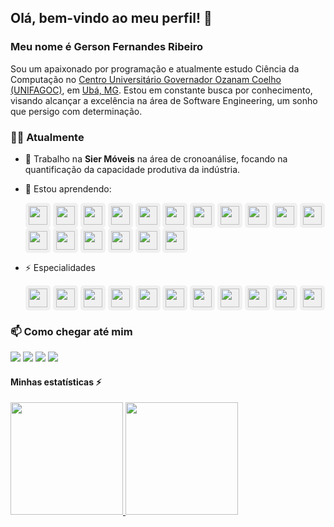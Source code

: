 ## Olá, bem-vindo ao meu perfil! 👋

### Meu nome é Gerson Fernandes Ribeiro

Sou um apaixonado por programação e atualmente estudo Ciência da Computação no [Centro Universitário Governador Ozanam Coelho (UNIFAGOC)](https://unifagoc.edu.br/?gad_source=1&gclid=EAIaIQobChMI786MxOSTiAMVuV5IAB1siD3cEAAYASAAEgJdXvD_BwE), em [Ubá, MG](https://www.google.com/maps/place/UNIFAGOC+-+Centro+Universit%C3%A1rio+Governador+Ozanam+Coelho/@-21.1101108,-42.9599958,17z/data=!3m1!4b1!4m6!3m5!1s0xa31b93349a8239:0x398e6341fcf9a284!8m2!3d-21.1101108!4d-42.9574209!16s%2Fg%2F11f2b0w2w0?authuser=0&entry=ttu&g_ep=EgoyMDI0MDgyMS4wIKXMDSoASAFQAw%3D%3D). Estou em constante busca por conhecimento, visando alcançar a excelência na área de Software Engineering, um sonho que persigo com determinação.

### 👨‍💻 Atualmente

- 🔭 Trabalho na **Sier Móveis** na área de cronoanálise, focando na quantificação da capacidade produtiva da indústria.
- 🌱 Estou aprendendo:

  <img src="https://cdn.jsdelivr.net/gh/devicons/devicon@latest/icons/spring/spring-original-wordmark.svg" width="30" height="30" style="background-color: #f0f0f0; padding: 5px; border-radius: 5px;"/>
  <img src="https://cdn.jsdelivr.net/gh/devicons/devicon@latest/icons/amazonwebservices/amazonwebservices-plain-wordmark.svg" width="30" height="30" style="background-color: #f0f0f0; padding: 5px; border-radius: 5px;"/>
  <img src="https://cdn.jsdelivr.net/gh/devicons/devicon@latest/icons/angular/angular-original.svg" width="30" height="30" style="background-color: #f0f0f0; padding: 5px; border-radius: 5px;"/>
  <img src="https://cdn.jsdelivr.net/gh/devicons/devicon@latest/icons/swagger/swagger-original.svg" width="30" height="30" style="background-color: #f0f0f0; padding: 5px; border-radius: 5px;"/>
  <img src="https://cdn.jsdelivr.net/gh/devicons/devicon@latest/icons/docker/docker-original-wordmark.svg" width="30" height="30" style="background-color: #f0f0f0; padding: 5px; border-radius: 5px;"/>
  <img src="https://cdn.jsdelivr.net/gh/devicons/devicon@latest/icons/postman/postman-original.svg" width="30" height="30" style="background-color: #f0f0f0; padding: 5px; border-radius: 5px;"/>
  <img src="https://cdn.jsdelivr.net/gh/devicons/devicon@latest/icons/git/git-original.svg" width="30" height="30" style="background-color: #f0f0f0; padding: 5px; border-radius: 5px;"/>
  <img src="https://cdn.jsdelivr.net/gh/devicons/devicon@latest/icons/gradle/gradle-original.svg" width="30" height="30" style="background-color: #f0f0f0; padding: 5px; border-radius: 5px;"/>
  <img src="https://cdn.jsdelivr.net/gh/devicons/devicon@latest/icons/maven/maven-original.svg" width="30" height="30" style="background-color: #f0f0f0; padding: 5px; border-radius: 5px;"/>
  <img src="https://cdn.jsdelivr.net/gh/devicons/devicon@latest/icons/heroku/heroku-original-wordmark.svg" width="30" height="30" style="background-color: #f0f0f0; padding: 5px; border-radius: 5px;"/>
  <img src="https://cdn.jsdelivr.net/gh/devicons/devicon@latest/icons/karma/karma-original.svg" width="30" height="30" style="background-color: #f0f0f0; padding: 5px; border-radius: 5px;"/>
  <img src="https://cdn.jsdelivr.net/gh/devicons/devicon@latest/icons/kotlin/kotlin-original.svg" width="30" height="30" style="background-color: #f0f0f0; padding: 5px; border-radius: 5px;"/>
  <img src="https://cdn.jsdelivr.net/gh/devicons/devicon@latest/icons/nodejs/nodejs-original-wordmark.svg" width="30" height="30" style="background-color: #f0f0f0; padding: 5px; border-radius: 5px;"/>
  <img src="https://cdn.jsdelivr.net/gh/devicons/devicon@latest/icons/rabbitmq/rabbitmq-original.svg" width="30" height="30" style="background-color: #f0f0f0; padding: 5px; border-radius: 5px;"/>
  <img src="https://cdn.jsdelivr.net/gh/devicons/devicon@latest/icons/railway/railway-original.svg" width="30" height="30" style="background-color: #f0f0f0; padding: 5px; border-radius: 5px;"/>
  <img src="https://cdn.jsdelivr.net/gh/devicons/devicon@latest/icons/vuejs/vuejs-original-wordmark.svg" width="30" height="30" style="background-color: #f0f0f0; padding: 5px; border-radius: 5px;"/>
  <img src="https://cdn.jsdelivr.net/gh/devicons/devicon@latest/icons/vitejs/vitejs-original.svg" width="30" height="30" style="background-color: #f0f0f0; padding: 5px; border-radius: 5px;"/>

- ⚡ Especialidades

  <img src="https://cdn.jsdelivr.net/gh/devicons/devicon@latest/icons/java/java-original-wordmark.svg" width="30" height="30" style="background-color: #f0f0f0; padding: 5px; border-radius: 5px;"/>
  <img src="https://cdn.jsdelivr.net/gh/devicons/devicon@latest/icons/intellij/intellij-original.svg" width="30" height="30" style="background-color: #f0f0f0; padding: 5px; border-radius: 5px;"/>
  <img src="https://cdn.jsdelivr.net/gh/devicons/devicon@latest/icons/postgresql/postgresql-original-wordmark.svg" width="30" height="30" style="background-color: #f0f0f0; padding: 5px; border-radius: 5px;"/>
  <img src="https://cdn.jsdelivr.net/gh/devicons/devicon@latest/icons/mysql/mysql-original-wordmark.svg" width="30" height="30" style="background-color: #f0f0f0; padding: 5px; border-radius: 5px;"/>
  <img src="https://cdn.jsdelivr.net/gh/devicons/devicon@latest/icons/anaconda/anaconda-original.svg" width="30" height="30" style="background-color: #f0f0f0; padding: 5px; border-radius: 5px;"/>
  <img src="https://cdn.jsdelivr.net/gh/devicons/devicon@latest/icons/jupyter/jupyter-original-wordmark.svg" width="30" height="30" style="background-color: #f0f0f0; padding: 5px; border-radius: 5px;"/>
  <img src="https://cdn.jsdelivr.net/gh/devicons/devicon@latest/icons/python/python-original.svg" width="30" height="30" style="background-color: #f0f0f0; padding: 5px; border-radius: 5px;"/>
  <img src="https://cdn.jsdelivr.net/gh/devicons/devicon@latest/icons/flask/flask-original-wordmark.svg" width="30" height="30" style="background-color: #f0f0f0; padding: 5px; border-radius: 5px;"/>
  <img src="https://cdn.jsdelivr.net/gh/devicons/devicon@latest/icons/github/github-original-wordmark.svg" width="30" height="30" style="background-color: #f0f0f0; padding: 5px; border-radius: 5px;"/>
  <img src="https://cdn.jsdelivr.net/gh/devicons/devicon@latest/icons/vscode/vscode-original.svg" width="30" height="30" style="background-color: #f0f0f0; padding: 5px; border-radius: 5px;"/>
  <img src="https://cdn.jsdelivr.net/gh/devicons/devicon@latest/icons/javascript/javascript-original.svg" width="30" height="30" style="background-color: #f0f0f0; padding: 5px; border-radius: 5px;"/>

### 📫 Como chegar até mim

<div>
<a href="https://www.youtube.com/seu-canal-youtube-aqui" target="_blank"><img loading="lazy" src="https://img.shields.io/badge/YouTube-FF0000?style=for-the-badge&logo=youtube&logoColor=white" target="_blank"></a>
<a href="https://instagram.com/seu-usuário-instagram-aqui" target="_blank"><img loading="lazy" src="https://img.shields.io/badge/-Instagram-%23E4405F?style=for-the-badge&logo=instagram&logoColor=white" target="_blank"></a>
<a href = "mailto:contato@seu-usuário-aqui"><img loading="lazy" src="https://img.shields.io/badge/Gmail-D14836?style=for-the-badge&logo=gmail&logoColor=white" target="_blank"></a>
<a href="https://www.linkedin.com/in/seu-usuário-linkedln-aqui" target="_blank"><img loading="lazy" src="https://img.shields.io/badge/-LinkedIn-%230077B5?style=for-the-badge&logo=linkedin&logoColor=white" target="_blank"></a>   
</div>

#### Minhas estatísticas ⚡

<div>
<a href="https://github.com/gersonfribeiro">
<img loading="lazy" height="180em" src="https://github-readme-stats.vercel.app/api/top-langs/?username=gersonfribeiro&layout=compact&langs_count=7&theme=dracula"/>
<img loading="lazy" height="180em" src="https://github-readme-stats.vercel.app/api?username=gersonfribeiro&show_icons=true&theme=dracula&include_all_commits=true&count_private=true"/>
</div>




<!--
**gersonfribeiro/gersonfribeiro** is a ✨ _special_ ✨ repository because its `README.md` (this file) appears on your GitHub profile.

Here are some ideas to get you started:

-->
